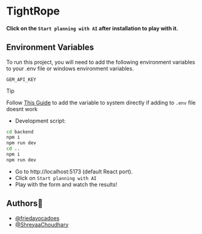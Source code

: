 # TightRope

#### Click on the `Start planning with AI` after installation to play with it.

## Environment Variables

To run this project, you will need to add the following environment variables to your .env file or windows environment variables.

`GEM_API_KEY`
<br>

> [!TIP]
> Follow [This Guide](https://gargankush.medium.com/storing-api-keys-as-environmental-variable-for-windows-linux-and-mac-and-accessing-it-through-974ba7c5109f) to add the variable to system directly if adding to `.env` file doesnt work

- Development script:

```bash
cd backend
npm i
npm run dev
cd ..
npm i
npm run dev

```

- Go to http://localhost:5173 (default React port).
- Click on `Start planning with AI`
- Play with the form and watch the results!

## Authors💖

- [@friedavocadoes](https://www.github.com/friedavocadoes)
- [@ShreyaaChoudhary](https://www.github.com/ShreyaaChoudhary)
